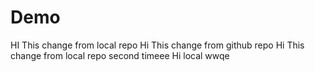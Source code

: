 # Demo
HI This change from local repo
Hi This change from github repo
Hi This change from local repo second timeee 
Hi local wwqe
